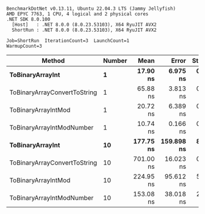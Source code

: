 ```

BenchmarkDotNet v0.13.11, Ubuntu 22.04.3 LTS (Jammy Jellyfish)
AMD EPYC 7763, 1 CPU, 4 logical and 2 physical cores
.NET SDK 8.0.100
  [Host]   : .NET 8.0.0 (8.0.23.53103), X64 RyuJIT AVX2
  ShortRun : .NET 8.0.0 (8.0.23.53103), X64 RyuJIT AVX2

Job=ShortRun  IterationCount=3  LaunchCount=1  
WarmupCount=3  

```
| Method                       | Number | Mean      | Error      | StdDev   | Min       | Max       | Gen0   | Allocated |
|----------------------------- |------- |----------:|-----------:|---------:|----------:|----------:|-------:|----------:|
| **ToBinaryArrayInt**             | **1**      |  **17.90 ns** |   **6.975 ns** | **0.382 ns** |  **17.48 ns** |  **18.23 ns** | **0.0004** |      **32 B** |
| ToBinaryArrayConvertToString | 1      |  65.88 ns |   3.813 ns | 0.209 ns |  65.72 ns |  66.11 ns | 0.0011 |      96 B |
| ToBinaryArrayIntMod          | 1      |  20.72 ns |   6.389 ns | 0.350 ns |  20.33 ns |  21.01 ns | 0.0004 |      32 B |
| ToBinaryArrayIntModNumber    | 1      |  10.74 ns |   0.166 ns | 0.009 ns |  10.73 ns |  10.75 ns | 0.0004 |      32 B |
| **ToBinaryArrayInt**             | **10**     | **177.75 ns** | **159.898 ns** | **8.765 ns** | **172.34 ns** | **187.87 ns** | **0.0038** |     **320 B** |
| ToBinaryArrayConvertToString | 10     | 701.00 ns |  16.023 ns | 0.878 ns | 700.02 ns | 701.72 ns | 0.0114 |    1024 B |
| ToBinaryArrayIntMod          | 10     | 224.95 ns |  95.612 ns | 5.241 ns | 220.40 ns | 230.68 ns | 0.0038 |     320 B |
| ToBinaryArrayIntModNumber    | 10     | 153.08 ns |  38.018 ns | 2.084 ns | 151.45 ns | 155.43 ns | 0.0038 |     320 B |
